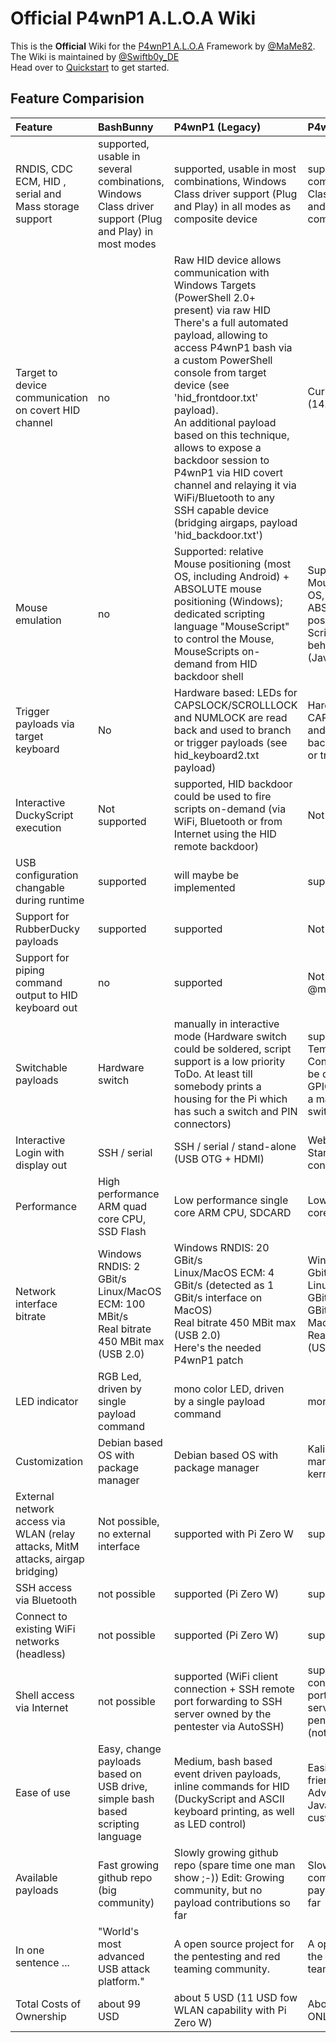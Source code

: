 # Official P4wnP1 A.L.O.A Wiki

This is the **Official** Wiki for the [P4wnP1 A.L.O.A](https://github.com/mame82/p4wnp1_aloa) Framework by [@MaMe82](https://twitter.com/mame82).  
The Wiki is maintained by [@Swiftb0y_DE](https://twitter.com/swiftb0y_de)  
Head over to [Quickstart](Quickstart.md) to get started.


## Feature Comparision


| Feature                                                                         | BashBunny                                                                                             | P4wnP1 (Legacy)                                                                                                                                                                                                                                                                                                                                                                                                                                                                             | P4wnP1 A.L.O.A                                                                                                                                                   |
|:--------------------------------------------------------------------------------|:------------------------------------------------------------------------------------------------------|:--------------------------------------------------------------------------------------------------------------------------------------------------------------------------------------------------------------------------------------------------------------------------------------------------------------------------------------------------------------------------------------------------------------------------------------------------------------------------------------------|:-----------------------------------------------------------------------------------------------------------------------------------------------------------------|
| RNDIS, CDC ECM, HID , serial and Mass storage support                           | supported, usable in several combinations, Windows Class driver support (Plug and Play) in most modes | supported, usable in most combinations, Windows Class driver support (Plug and Play) in all modes as composite device                                                                                                                                                                                                                                                                                                                                                                       | supported, usable in most combinations, Windows Class driver support (Plug and Play) in all modes as composite device                                            |
| Target to device communication on covert HID channel                            | no                                                                                                    | Raw HID device allows communication with Windows Targets (PowerShell 2.0+ present) via raw HID<br>There's a full automated payload, allowing to access P4wnP1 bash via a custom PowerShell console from target device (see 'hid_frontdoor.txt' payload).<br>An additional payload based on this technique, allows to expose a backdoor session to P4wnP1 via HID covert channel and relaying it via WiFi/Bluetooth to any SSH capable device (bridging airgaps, payload 'hid_backdoor.txt') | Currently WIP (14.12.2018)                                                                                                                                       |
| Mouse emulation                                                                 | no                                                                                                    | Supported: relative Mouse positioning (most OS, including Android) + ABSOLUTE mouse positioning (Windows); dedicated scripting language "MouseScript" to control the Mouse, MouseScripts on-demand from HID backdoor shell                                                                                                                                                                                                                                                                  | Supported: relative Mouse positioning (most OS, including Android) + ABSOLUTE mouse positioning (Windows); Scripting complex behavior via HIDScript (Javascript) |
| Trigger payloads via target keyboard                                            | No                                                                                                    | Hardware based: LEDs for CAPSLOCK/SCROLLLOCK and NUMLOCK are read back and used to branch or trigger payloads (see hid_keyboard2.txt payload)                                                                                                                                                                                                                                                                                                                                               | Hardware based: LEDs for CAPSLOCK/SCROLLLOCK and NUMLOCK are read back and used to branch or trigger payloads                                                    |
| Interactive DuckyScript execution                                               | Not supported                                                                                         | supported, HID backdoor could be used to fire scripts on-demand (via WiFi, Bluetooth or from Internet using the HID remote backdoor)                                                                                                                                                                                                                                                                                                                                                        | Not Yet (14.12.2018)                                                                                                                                             |
| USB configuration changable during runtime                                      | supported                                                                                             | will maybe be implemented                                                                                                                                                                                                                                                                                                                                                                                                                                                                   | supported                                                                                                                                                        |
| Support for RubberDucky payloads                                                | supported                                                                                             | supported                                                                                                                                                                                                                                                                                                                                                                                                                                                                                   | Not Yet (14.12.2018)                                                                                                                                             |
| Support for piping command output to HID keyboard out                           | no                                                                                                    | supported                                                                                                                                                                                                                                                                                                                                                                                                                                                                                   | Not confirmed yet by @mame82                                                                                                                                     |
| Switchable payloads                                                             | Hardware switch                                                                                       | manually in interactive mode (Hardware switch could be soldered, script support is a low priority ToDo. At least till somebody prints a housing for the Pi which has such a switch and PIN connectors)                                                                                                                                                                                                                                                                                      | supported. Individual Templates, Payloads, Configurations, etc can be deployed based on GPIO Pin states (requires a manually soldered switch)                    |
| Interactive Login with display out                                              | SSH / serial                                                                                          | SSH / serial / stand-alone (USB OTG + HDMI)                                                                                                                                                                                                                                                                                                                                                                                                                                                 | Web UI / SSH / (serial & Standalone not confirmed)                                                                                                               |
| Performance                                                                     | High performance ARM quad core CPU, SSD Flash                                                         | Low performance single core ARM CPU, SDCARD                                                                                                                                                                                                                                                                                                                                                                                                                                                 | Low performance single core ARM CPU, SDCARD                                                                                                                      |
| Network interface bitrate                                                       | Windows RNDIS: 2 GBit/s<br>Linux/MacOS ECM: 100 MBit/s<br>Real bitrate 450 MBit max (USB 2.0)         | Windows RNDIS: 20 GBit/s<br>Linux/MacOS ECM: 4 GBit/s (detected as 1 GBit/s interface on MacOS)<br>Real bitrate 450 MBit max (USB 2.0)<br>Here's the needed P4wnP1 patch                                                                                                                                                                                                                                                                                                                    | Windows RNDIS: 20 Gbit/s (not confirmed)<br>Linux/MacOS ECM: 4 GBit/s (detected as 1 GBit/s interface on MacOS)<br>Real bitrate 450 MBit max (USB 2.0)           |
| LED indicator                                                                   | RGB Led, driven by single payload command                                                             | mono color LED, driven by a single payload command                                                                                                                                                                                                                                                                                                                                                                                                                                          | mono color LED                                                                                                                                                   |
| Customization                                                                   | Debian based OS with package manager                                                                  | Debian based OS with package manager                                                                                                                                                                                                                                                                                                                                                                                                                                                        | Kali Linux with package manager and custom kernel                                                                                                                |
| External network access via WLAN (relay attacks, MitM attacks, airgap bridging) | Not possible, no external interface                                                                   | supported with Pi Zero W                                                                                                                                                                                                                                                                                                                                                                                                                                                                    | supported                                                                                                                                                        |
| SSH access via Bluetooth                                                        | not possible                                                                                          | supported (Pi Zero W)                                                                                                                                                                                                                                                                                                                                                                                                                                                                       | supported                                                                                                                                                        |
| Connect to existing WiFi networks (headless)                                    | not possible                                                                                          | supported (Pi Zero W)                                                                                                                                                                                                                                                                                                                                                                                                                                                                       | supported                                                                                                                                                        |
| Shell access via Internet                                                       | not possible                                                                                          | supported (WiFi client connection + SSH remote port forwarding to SSH server owned by the pentester via AutoSSH)                                                                                                                                                                                                                                                                                                                                                                            | supported (WiFi client connection + SSH remote port forwarding to SSH server owned by the pentester via AutoSSH) (not confirmed)                                 |
| Ease of use                                                                     | Easy, change payloads based on USB drive, simple bash based scripting language                        | Medium, bash based event driven payloads, inline commands for HID (DuckyScript and ASCII keyboard printing, as well as LED control)                                                                                                                                                                                                                                                                                                                                                         | Easiest, custom mobile friendly Web UI. Advanced Scripting via Javascript, Bash and custom Event system                                                          |
| Available payloads                                                              | Fast growing github repo (big community)                                                              | Slowly growing github repo (spare time one man show ;-)) Edit: Growing community, but no payload contributions so far                                                                                                                                                                                                                                                                                                                                                                       | Slowly growing community, but no payload contributions so far                                                                                                    |
| In one sentence ...                                                             | "World's most advanced USB attack platform."                                                          | A open source project for the pentesting and red teaming community.                                                                                                                                                                                                                                                                                                                                                                                                                         | A open source project for the pentesting and red teaming community.                                                                                              |
| Total Costs of Ownership                                                        | about 99 USD                                                                                          | about 5 USD (11 USD fow WLAN capability with Pi Zero W)                                                                                                                                                                                                                                                                                                                                                                                                                                     | About 11USD (Pi Zero W ONLY!)                                                                                                                                    |
